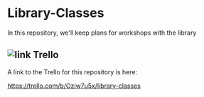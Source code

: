 Library-Classes
===============

In this repository, we'll keep plans for workshops with the library



## ![link](http://www.bloggure.info/images/uploads/2012/10/Trello-Icon1.png) Trello
A link to the Trello for this repository is here:

https://trello.com/b/Oziw7u5x/library-classes
